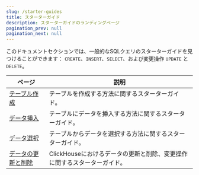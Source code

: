 ```yaml
---
slug: /starter-guides
title: スターターガイド
description: スターターガイドのランディングページ
pagination_prev: null
pagination_next: null
---
```


このドキュメントセクションでは、一般的なSQLクエリのスターターガイドを見つけることができます： `CREATE`、`INSERT`、`SELECT`、および変更操作 `UPDATE` と `DELETE`。

| ページ                                                       | 説明                                                                   |
|------------------------------------------------------------|------------------------------------------------------------------------|
| [テーブル作成](../guides/creating-tables.md)              | テーブルを作成する方法に関するスターターガイド。                      |
| [データ挿入](../guides/inserting-data.md)                 | テーブルにデータを挿入する方法に関するスターターガイド。              |
| [データ選択](../guides/writing-queries.md)                | テーブルからデータを選択する方法に関するスターターガイド。            |
| [データの更新と削除](../guides/developer/mutations.md) | ClickHouseにおけるデータの更新と削除、変更操作に関するスターターガイド。 |

